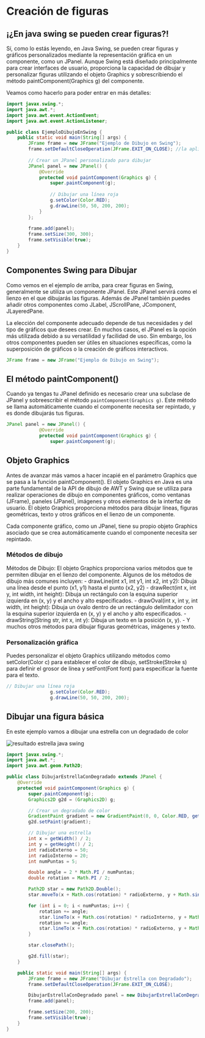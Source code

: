 # Creación de figuras

## ¡¿En java swing se pueden crear figuras?!

Sí, como lo estás leyendo, en Java Swing, se pueden crear figuras y gráficos personalizados mediante la representación gráfica en un componente, como un JPanel. Aunque Swing está diseñado principalmente para crear interfaces de usuario, proporciona la capacidad de dibujar y personalizar figuras utilizando el objeto Graphics y sobrescribiendo el método paintComponent(Graphics g) del componente.

Veamos como hacerlo para poder entrar en más detalles:

~~~java
import javax.swing.*;
import java.awt.*;
import java.awt.event.ActionEvent;
import java.awt.event.ActionListener;

public class EjemploDibujoEnSwing {
    public static void main(String[] args) {
        JFrame frame = new JFrame("Ejemplo de Dibujo en Swing");
        frame.setDefaultCloseOperation(JFrame.EXIT_ON_CLOSE); //la aplicación se cerrará por completo cuando se cierre la ventana principal.
        
        // Crear un JPanel personalizado para dibujar
        JPanel panel = new JPanel() {
            @Override
            protected void paintComponent(Graphics g) {
                super.paintComponent(g);
                
                // Dibujar una línea roja
                g.setColor(Color.RED);
                g.drawLine(50, 50, 200, 200);
            }
        };
        
        frame.add(panel);
        frame.setSize(300, 300);
        frame.setVisible(true);
    }
}
~~~

## Componentes Swing para Dibujar

Como vemos en el ejemplo de arriba, para crear figuras en Swing, generalmente se utiliza un componente JPanel. Este JPanel servirá como el lienzo en el que dibujarás las figuras. Además de JPanel también puedes añadir otros componentes como JLabel, JScrollPane, JComponent, JLayeredPane.

La elección del componente adecuado depende de tus necesidades y del tipo de gráficos que desees crear. En muchos casos, el JPanel es la opción más utilizada debido a su versatilidad y facilidad de uso. Sin embargo, los otros componentes pueden ser útiles en situaciones específicas, como la superposición de gráficos o la creación de gráficos interactivos.

~~~java
JFrame frame = new JFrame("Ejemplo de Dibujo en Swing");
~~~

## El método paintComponent()

Cuando ya tengas tu JPanel definido es necesario crear una subclase de JPanel y sobreescribir el método ```paintComponent(Graphics g)```. Este método se llama automáticamente cuando el componente necesita ser repintado, y es donde dibujarás tus figuras.

~~~java
JPanel panel = new JPanel() {
            @Override
            protected void paintComponent(Graphics g) {
                super.paintComponent(g);
~~~

## Objeto Graphics

Antes de avanzar más vamos a hacer incapié en el parámetro Graphics que se pasa a la función paintComponent().
El objeto Graphics en Java es una parte fundamental de la API de dibujo de AWT y Swing que se utiliza para realizar operaciones de dibujo en componentes gráficos, como ventanas (JFrame), paneles (JPanel), imágenes y otros elementos de la interfaz de usuario. El objeto Graphics proporciona métodos para dibujar líneas, figuras geométricas, texto y otros gráficos en el lienzo de un componente.

Cada componente gráfico, como un JPanel, tiene su propio objeto Graphics asociado que se crea automáticamente cuando el componente necesita ser repintado.

### Métodos de dibujo

Métodos de Dibujo: El objeto Graphics proporciona varios métodos que te permiten dibujar en el lienzo del componente. Algunos de los métodos de dibujo más comunes incluyen:
    - drawLine(int x1, int y1, int x2, int y2): Dibuja una línea desde el punto (x1, y1) hasta el punto (x2, y2)
    - drawRect(int x, int y, int width, int height): Dibuja un rectángulo con la esquina superior izquierda en (x, y) y el ancho y alto especificados.
    - drawOval(int x, int y, int width, int height): Dibuja un óvalo dentro de un rectángulo delimitador con la esquina superior izquierda en (x, y) y el ancho y alto especificados.
    - drawString(String str, int x, int y): Dibuja un texto en la posición (x, y).
    - Y muchos otros métodos para dibujar figuras geométricas, imágenes y texto.

### Personalización gráfica

Puedes personalizar el objeto Graphics utilizando métodos como setColor(Color c) para establecer el color de dibujo, setStroke(Stroke s) para definir el grosor de línea y setFont(Font font) para especificar la fuente para el texto.

~~~java
// Dibujar una línea roja
                g.setColor(Color.RED);
                g.drawLine(50, 50, 200, 200);
~~~

## Dibujar una figura básica

En este ejemplo vamos a dibujar una estrella con un degradado de color

![resultado estrella java swing](https://gitlab.com/Nuria_Liano/skilly/-/raw/899f93f020116a8ea182c5a9bea613fa8638a3da/img/estrella_swing.png)

~~~java
import javax.swing.*;
import java.awt.*;
import java.awt.geom.Path2D;

public class DibujarEstrellaConDegradado extends JPanel {
    @Override
    protected void paintComponent(Graphics g) {
        super.paintComponent(g);
        Graphics2D g2d = (Graphics2D) g;

        // Crear un degradado de color
        GradientPaint gradient = new GradientPaint(0, 0, Color.RED, getWidth(), getHeight(), Color.YELLOW);
        g2d.setPaint(gradient);

        // Dibujar una estrella
        int x = getWidth() / 2;
        int y = getHeight() / 2;
        int radioExterno = 50;
        int radioInterno = 20;
        int numPuntas = 5;

        double angle = 2 * Math.PI / numPuntas;
        double rotation = Math.PI / 2;

        Path2D star = new Path2D.Double();
        star.moveTo(x + Math.cos(rotation) * radioExterno, y + Math.sin(rotation) * radioExterno);

        for (int i = 0; i < numPuntas; i++) {
            rotation += angle;
            star.lineTo(x + Math.cos(rotation) * radioInterno, y + Math.sin(rotation) * radioInterno);
            rotation += angle;
            star.lineTo(x + Math.cos(rotation) * radioExterno, y + Math.sin(rotation) * radioExterno);
        }

        star.closePath();

        g2d.fill(star);
    }

    public static void main(String[] args) {
        JFrame frame = new JFrame("Dibujar Estrella con Degradado");
        frame.setDefaultCloseOperation(JFrame.EXIT_ON_CLOSE);

        DibujarEstrellaConDegradado panel = new DibujarEstrellaConDegradado();
        frame.add(panel);

        frame.setSize(200, 200);
        frame.setVisible(true);
    }
}
~~~
